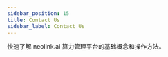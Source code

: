 ```yaml
---
sidebar_position: 15
title: Contact Us
sidebar_label: Contact Us
---
```


快速了解 neolink.ai 算力管理平台的基础概念和操作方法。